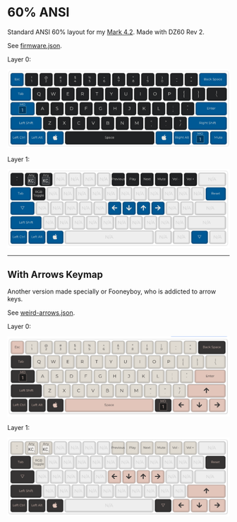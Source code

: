 # 60% ANSI

Standard ANSI 60% layout for my [Mark 4.2](https://armno.in.th/2019/05/01/custom-mechanical-keyboard-build-2/#mark-4). Made with DZ60 Rev 2.

See [firmware.json](./firmware.json).

Layer 0:

![layer 0](layer-0.png)

Layer 1:

![layer 1](layer-1.png)

---

## With Arrows Keymap

Another version made specially or Fooneyboy, who is addicted to arrow keys.

See [weird-arrows.json](./weird-arrows.json).

Layer 0:

![layer 0](weird-l0.png)

Layer 1:

![layer 1](weird-l1.png)

